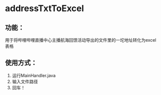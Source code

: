 # addressTxtToExcel

## 功能：

用于将哔哩哔哩直播中心主播航海回馈活动导出的文件里的一坨地址转化为excel表格

## 使用方式：

1. 运行MainHandler.java
2. 输入文件路径
3. 回车！
